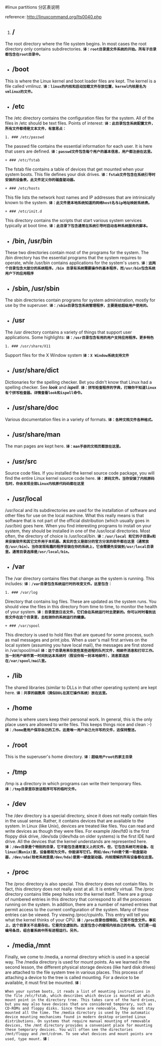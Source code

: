 #linux partitions 分区表说明

reference: http://linuxcommand.org/lts0040.php

1. ## /
The root directory where the file system begins. In most cases the root directory only contains subdirectories.
**`译：root目录是文件系统的开始。所有子目录都包含在root目录中。`**

+ ## /boot
This is where the Linux kernel and boot loader files are kept. The kernel is a file called vmlinuz.
**`译：linux的内核和启动加载文件存放位置，kernel内核是名为vmlinuz的文件。`**

+ ## /etc
The /etc directory contains the configuration files for the system. All of the files in /etc should be text files. Points of interest:
**`译：此目录包含系统配置文件，所有文件都得是文本文件，有意思点：`**

    1. ### /etc/passwd
The passwd file contains the essential information for each user. It is here that users are defined.
**`译：passwd文件包含每个用户的基本信息，用户都注册在这里。`**

    + ### /etc/fstab
The fstab file contains a table of devices that get mounted when your system boots. This file defines your disk drives.
**`译：fstab文件包含在系统引导时安装的设备表，此文件定义你的磁盘驱动器。`**

    + ### /etc/hosts
This file lists the network host names and IP addresses that are intrinsically known to the system.
**`译：此文件是本地系统知道的网络host名与ip地址映射系统表。`**

    + ### /etc/init.d
This directory contains the scripts that start various system services typically at boot time.
**`译：此目录下包含通常在系统引导时启动各种系统服务的脚本。`**

+ ## /bin, /usr/bin
These two directories contain most of the programs for the system. The /bin directory has the essential programs that the system requires to operate, while /usr/bin contains applications for the system's users.
**`译：这两个目录包含大部分的系统程序。/bin 目录有系统需要操作的基本程序，而/usr/bin包含系统用户下的应用程序`**

+ ## /sbin, /usr/sbin
The sbin directories contain programs for system administration, mostly for use by the superuser.
**`译：/sbin目录包含系统管理程序，主要是给超级用户使用的。`**

+ ## /usr
The /usr directory contains a variety of things that support user applications. Some highlights:
**`译：/usr目录包含有用的用户支持应用程序。更多特色`**

    1. ### /usr/share/X11
Support files for the X Window system
**`译：X Window系统支持文件`**

+ ## /usr/share/dict
Dictionaries for the spelling checker. Bet you didn't know that Linux had a spelling checker. See **_look_** and **_ispell_**.
**`译：拼写检查程序的字典，打赌你不知道linux有个拼写检查器。详情查看look和ispell命令。`**

+ ## /usr/share/doc
Various documentation files in a variety of formats.
**`译：各种文档文件各种格式。`**

+ ## /usr/share/man
The man pages are kept here.
**`译：man手册的文档页都放在这里。`**

+ ## /usr/src
Source code files. If you installed the kernel source code package, you will find the entire Linux kernel source code here.
**`译：原码文件。当你安装了内核原码包时，你会发现全部Linux内核原代码码都在这里`**

+ ## /usr/local
/usr/local and its subdirectories are used for the installation of software and other files for use on the local machine. What this really means is that software that is not part of the official distribution (which usually goes in /usr/bin) goes here. When you find interesting programs to install on your system, they should be installed in one of the /usr/local directories. Most often, the directory of choice is /usr/local/bin.
**`译：/usr/local 和它的子目录e和来安装软件和其它文件用于本机器。真实的含义是部分的官方分发的软件都在这里（通常放在/usr/bin）。当你发现有趣的程序安装在你的系统上，它会需要先安装到/usr/local目录里。通常目录选择是/usr/local/bin。`**

+ ## /var
The /var directory contains files that change as the system is running. This includes:
**`译：/var目录包含系统运行时的改变文件。这里包含：`**

    1. ### /var/log
Directory that contains log files. These are updated as the system runs. You should view the files in this directory from time to time, to monitor the health of your system.
**`译：目录里放日志文件，它们会在系统运行时去更新的。你可以时时看到这些文件在这个目录里，去检测你的系统运行的健康。`**

    + ### /var/spool
This directory is used to hold files that are queued for some process, such as mail messages and print jobs. When a user's mail first arrives on the local system (assuming you have local mail), the messages are first stored in /var/spool/mail
**`译：这个目录用来存放些某些进程的队列文件，相邮件消息和打印工作。当一封用户邮件第一时间到达本系统时（假设你有一封本地邮件），消息首选放在/var/spool/mail里。`**

+ ## /lib
The shared libraries (similar to DLLs in that other operating system) are kept here.
**`译：共享的函数库（类似DDL在其它操作系统）放在这里。`**

+ ## /home
/home is where users keep their personal work. In general, this is the only place users are allowed to write files. This keeps things nice and clean :-)
**`译：/home是用户保存自己的工作。这是唯一用户自己允许写的文件，这保持整洁。`**

+ ## /root
This is the superuser's home directory.
**`译：超级用户root的家主目录`**

+ ## /tmp
/tmp is a directory in which programs can write their temporary files.
**`译：/tmp目录里存放话程序可写的临时文件。`**

+ ## /dev
The /dev directory is a special directory, since it does not really contain files in the usual sense. Rather, it contains devices that are available to the system. In Linux (like Unix), devices are treated like files. You can read and write devices as though they were files. For example /dev/fd0 is the first floppy disk drive, /dev/sda (/dev/hda on older systems) is the first IDE hard drive. All the devices that the kernel understands are represented here.
**`译：/dev目录是个特别的目录，它不能包含通常意义上的文件。但，它包含系统可用设备。在linux(类unix)里，设备都视为文件。你能读写它们。例如/dev/fd0是个第一软盘驱动器，/dev/sda(较老系统里是/dev/hda)是第一硬盘驱动器。内核理解的所有设备都在这里。`**

+ ## /proc
The /proc directory is also special. This directory does not contain files. In fact, this directory does not really exist at all. It is entirely virtual. The /proc directory contains little peep holes into the kernel itself. There are a group of numbered entries in this directory that correspond to all the processes running on the system. In addition, there are a number of named entries that permit access to the current configuration of the system. Many of these entries can be viewed. Try viewing /proc/cpuinfo. This entry will tell you what the kernel thinks of your CPU.
**`译：/proc目录也很特别。它里不包含文件。事实上，这个目录关不总是存在。它是完全虚拟的。这里包含小的窥视内核自己的句柄。它们是一组编号条目，组合着系统中所有进程运行。另外，`**

+ ## /media,/mnt
Finally, we come to /media, a normal directory which is used in a special way. The /media directory is used for mount points. As we learned in the second lesson, the different physical storage devices (like hard disk drives) are attached to the file system tree in various places. This process of attaching a device to the tree is called mounting. For a device to be available, it must first be mounted.
**`译：`**

`When your system boots, it reads a list of mounting instructions in the file /etc/fstab, which describes which device is mounted at which mount point in the directory tree. This takes care of the hard drives, but you may also have devices that are considered temporary, such as CD-ROMs and floppy disks. Since these are removable, they do not stay mounted all the time. The /media directory is used by the automatic device mounting mechanisms found in modern desktop oriented Linux distributions. On systems that require manual mounting of removable devices, the /mnt directory provides a convenient place for mounting these temporary devices. You will often see the directories /mnt/floppy and /mnt/cdrom. To see what devices and mount points are used, type mount.`
**`译：`**